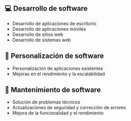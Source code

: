 ## 💻 Desarrollo de software
- Desarrollo de aplicaciones de escritorio
- Desarrollo de aplicaciones móviles
- Desarrollo de sitios web
- Desarrollo de sistemas web

## 🔧 Personalización de software
- Personalización de aplicaciones existentes
- Mejoras en el rendimiento y la escalabilidad

## 🔩 Mantenimiento de software
- Solución de problemas técnicos
- Actualizaciones de seguridad y corrección de errores
- Mejora de la funcionalidad y el rendimiento
